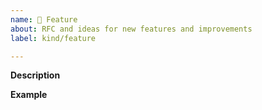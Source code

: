 ```yaml
---
name: 🚀 Feature
about: RFC and ideas for new features and improvements
label: kind/feature

---
```


**Description**
<!-- A clear and concise description of the new feature. -->

**Example**
<!-- A simple example of the new feature in action
     If the new feature changes an existing feature, include a simple before/after comparison. -->